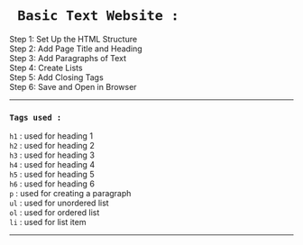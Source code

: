 <h1><code> Basic Text Website : </code></h1>

Step 1: Set Up the HTML Structure <br>
Step 2: Add Page Title and Heading <br>
Step 3: Add Paragraphs of Text <br>
Step 4: Create Lists <br>
Step 5: Add Closing Tags <br>
Step 6: Save and Open in Browser <br>
<hr>
<h3><code>Tags used :</code></h3>
<code>h1</code> : used for heading 1 <br>
<code>h2</code> : used for heading 2 <br>
<code>h3</code> : used for heading 3 <br>
<code>h4</code> : used for heading 4 <br>
<code>h5</code> : used for heading 5 <br>
<code>h6</code> : used for heading 6 <br>
<code>p</code> : used for creating a paragraph <br>
<code>ul</code> : used for unordered list <br>
<code>ol</code> : used for ordered list <br>
<code>li</code> : used for list item 
<hr>
